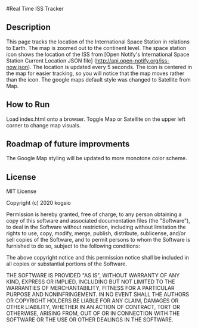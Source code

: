 #Real Time ISS Tracker
## Description
This page tracks the location of the International Space Station in relations to Earth. The map is zoomed out to the continent level. The space station icon shows the location of the ISS from [Open Notify's International Space Station Current Location JSON file] (http://api.open-notify.org/iss-now.json). The location is updated every 5 seconds. The icon is centered in the map for easier tracking, so you will notice that the map moves rather than the icon. The google maps default style was changed to Satellite from Map.
## How to Run
Load index.html onto a browser. Toggle Map or Satellite on the upper left corner to change map visuals. 
## Roadmap of future improvments
The Google Map styling will be updated to more monotone color scheme.
## License
MIT License

Copyright (c) 2020 kogsio

Permission is hereby granted, free of charge, to any person obtaining a copy
of this software and associated documentation files (the "Software"), to deal
in the Software without restriction, including without limitation the rights
to use, copy, modify, merge, publish, distribute, sublicense, and/or sell
copies of the Software, and to permit persons to whom the Software is
furnished to do so, subject to the following conditions:

The above copyright notice and this permission notice shall be included in all
copies or substantial portions of the Software.

THE SOFTWARE IS PROVIDED "AS IS", WITHOUT WARRANTY OF ANY KIND, EXPRESS OR
IMPLIED, INCLUDING BUT NOT LIMITED TO THE WARRANTIES OF MERCHANTABILITY,
FITNESS FOR A PARTICULAR PURPOSE AND NONINFRINGEMENT. IN NO EVENT SHALL THE
AUTHORS OR COPYRIGHT HOLDERS BE LIABLE FOR ANY CLAIM, DAMAGES OR OTHER
LIABILITY, WHETHER IN AN ACTION OF CONTRACT, TORT OR OTHERWISE, ARISING FROM,
OUT OF OR IN CONNECTION WITH THE SOFTWARE OR THE USE OR OTHER DEALINGS IN THE
SOFTWARE.